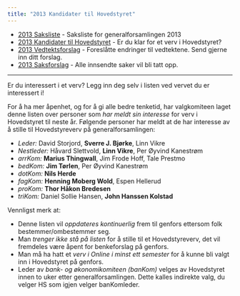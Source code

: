 ```yaml
---
title: "2013 Kandidater til Hovedstyret"
---
```


* [2013 Saksliste](https://wiki.online.ntnu.no/generalforsamlinger/2013/saksliste) - Saksliste for generalforsamlingen 2013
* [2013 Kandidater til Hovedstyret](https://wiki.online.ntnu.no/generalforsamlinger/2013/valg) - Er du klar for et verv i Hovedstyret?
* [2013 Vedtektsforslag](https://wiki.online.ntnu.no/generalforsamlinger/2013/vedteksforslag) - Foreslåtte endringer til vedtektene. Send gjerne inn ditt forslag.
* [2013 Saksforslag](https://wiki.online.ntnu.no/generalforsamlinger/2013/saksforslag) - Alle innsendte saker vil bli tatt opp.

---


Er du interessert i et verv? Legg inn deg selv i listen ved vervet du er interessert i!

For å ha mer åpenhet, og for å gi alle bedre tenketid, har valgkomiteen laget denne listen over personer som *har meldt sin interesse* for verv i Hovedstyret til neste år. Følgende personer har meldt at de har interesse av å stille til Hovedstyreverv på generalforsamlingen:

* *Leder:* David Storjord, __Sverre J. Bjørke__, Linn Vikre
* *Nestleder:* Håvard Slettvold, **Linn Vikre**, Per Øyvind Kanestrøm
* *arrKom:* **Marius Thingwall**, Jim Frode Hoff, Tale Prestmo
* *bedKom:* **Jim Tørlen**, Per Øyvind Kanestrøm
* *dotKom:* **Nils Herde**
* *fagKom:* **Henning Moberg Wold**, Espen Hellerud
* *proKom:* **Thor Håkon Bredesen**
* *triKom:* Daniel Sollie Hansen, **John Hanssen Kolstad**


Vennligst merk at:

* Denne listen vil *oppdateres kontinuerlig* frem til genfors ettersom folk bestemmer/ombestemmer seg.
* Man *trenger ikke stå på listen* for å stille til et Hovedstyreverv, det vil fremdeles være åpent for benkeforslag på genfors.
* Man må ha hatt et *verv i Online i minst ett semester* for å kunne bli valgt inn i Hovedstyret på genfors.
* Leder av *bank- og økonomikomiteen (banKom)* velges av Hovedstyret innen to uker etter generalforsamlingen. Dette kalles indirekte valg, du velger HS som igjen velger banKomleder.